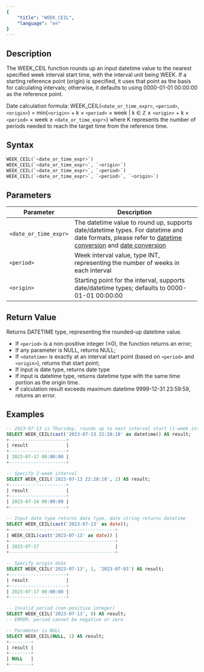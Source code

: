 ```yaml
---
{
    "title": "WEEK_CEIL",
    "language": "en"
}
---
```


## Description

The WEEK_CEIL function rounds up an input datetime value to the nearest specified week interval start time, with the interval unit being WEEK. If a starting reference point (origin) is specified, it uses that point as the basis for calculating intervals; otherwise, it defaults to using 0000-01-01 00:00:00 as the reference point.

Date calculation formula:
WEEK_CEIL(`<date_or_time_expr>`, `<period>`, `<origin>`) = min{`<origin>` + k × `<period>` × week | k ∈ ℤ ∧ `<origin>` + k × `<period>` × week ≥ `<date_or_time_expr>`}
where K represents the number of periods needed to reach the target time from the reference time.

## Syntax

```sql
WEEK_CEIL(`<date_or_time_expr>`)
WEEK_CEIL(`<date_or_time_expr>`, `<origin>`)
WEEK_CEIL(`<date_or_time_expr>`, `<period>`)
WEEK_CEIL(`<date_or_time_expr>`, `<period>`, `<origin>`)
```

## Parameters

| Parameter | Description |
|-----------|-------------|
| `<date_or_time_expr>` | The datetime value to round up, supports date/datetime types. For datetime and date formats, please refer to [datetime conversion](../../../../../current/sql-manual/basic-element/sql-data-types/conversion/datetime-conversion) and [date conversion](../../../../../current/sql-manual/basic-element/sql-data-types/conversion/date-conversion) |
| `<period>` | Week interval value, type INT, representing the number of weeks in each interval |
| `<origin>` | Starting point for the interval, supports date/datetime types; defaults to 0000-01-01 00:00:00 |

## Return Value

Returns DATETIME type, representing the rounded-up datetime value.

- If `<period>` is a non-positive integer (≤0), the function returns an error;
- If any parameter is NULL, returns NULL;
- If `<datetime>` is exactly at an interval start point (based on `<period>` and `<origin>`), returns that start point;
- If input is date type, returns date type
- If input is datetime type, returns datetime type with the same time portion as the origin time.
- If calculation result exceeds maximum datetime 9999-12-31 23:59:59, returns an error.

## Examples

```sql
-- 2023-07-13 is Thursday, rounds up to next interval start (1-week interval starts on Monday, so rounds to 2023-07-17 (Monday))
SELECT WEEK_CEIL(cast('2023-07-13 22:28:18' as datetime)) AS result;
+---------------------+
| result              |
+---------------------+
| 2023-07-17 00:00:00 |
+---------------------+

-- Specify 2-week interval
SELECT WEEK_CEIL('2023-07-13 22:28:18', 2) AS result;
+---------------------+
| result              |
+---------------------+
| 2023-07-24 00:00:00 |
+---------------------+

-- Input date type returns date type, date string returns datetime
SELECT WEEK_CEIL(cast('2023-07-13' as date));
+---------------------------------------+
| WEEK_CEIL(cast('2023-07-13' as date)) |
+---------------------------------------+
| 2023-07-17                            |
+---------------------------------------+

-- Specify origin date
SELECT WEEK_CEIL('2023-07-13', 1, '2023-07-03') AS result;
+---------------------+
| result              |
+---------------------+
| 2023-07-17 00:00:00 |
+---------------------+

-- Invalid period (non-positive integer)
SELECT WEEK_CEIL('2023-07-13', 0) AS result;
-- ERROR: period cannot be negative or zero

-- Parameter is NULL
SELECT WEEK_CEIL(NULL, 1) AS result;
+--------+
| result |
+--------+
| NULL   |
+--------+
```

